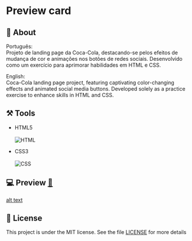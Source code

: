 # Preview card 

## 📌 About ##
 

 Português:  <br>
    Projeto de landing page da Coca-Cola, destacando-se pelos efeitos de mudança de cor e animações nos botões de redes sociais. Desenvolvido como um exercício para aprimorar habilidades em HTML e CSS.

English: <br>
    Coca-Cola landing page project, featuring captivating color-changing effects and animated social media buttons. Developed solely as a practice exercise to enhance skills in HTML and CSS.


## ⚒️ Tools 

- HTML5 <br> <br>
![HTML](https://img.shields.io/badge/-HTML-0D1117?style=for-the-badge&logo=html5&labelColor=0D1117)&nbsp;

- CSS3 <br> <br>
![CSS](https://img.shields.io/badge/-CSS-0D1117?style=for-the-badge&logo=CSS3&logoColor=1572B6&labelColor=0D1117)&nbsp;

## 💻 Preview <a href="https://pceraa.github.io/landingpag01/" target="_blank">🔗</a>

[alt text](image-1.png)

## 📃 License 

This project is under the MIT license. See the file [LICENSE](./LICENSE) for more details
